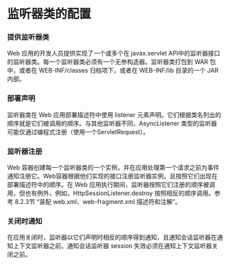 # 监听器类的配置

### 提供监听器类

Web 应用的开发人员提供实现了一个或多个在 javax.servlet API中的监听器接口的监听器类。每一个监听器类必须有一个无参构造器。监听器类打包到 WAR 包中，或者在 WEB-INF/classes 归档项下，或者在 WEB-INF/lib 目录的一个 JAR 内部。

### 部署声明

监听器类在 Web 应用部署描述符中使用 listener 元素声明。它们根据类名列出的顺序就是它们被调用的顺序。与其他监听器不同，AsyncListener 类型的监听器可能仅通过编程式注册（使用一个ServletRequest）。

### 监听器注册

Web 容器创建每一个监听器类的一个实例，并在应用处理第一个请求之前为事件通知注册它。Web容器根据他们实现的接口注册监听器实例，且按照它们出现在部署描述符中的顺序。在 Web 应用执行期间，监听器按照它们注册的顺序被调用，但也有例外，例如，HttpSessionListener.destroy 按照相反的顺序调用。参考 8.2.3节 “装配 web.xml、web-fragment.xml 描述符和注解”。

### 关闭时通知

在应用关闭时，监听器以它们声明时相反的顺序得到通知，且通知会话监听器在通知上下文监听器之前。通知会话监听器 session                          失效必须在通知上下文监听器关闭之前。 